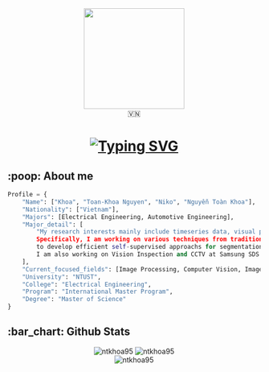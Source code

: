 <div id="header" align="center">
  <img src="https://media.giphy.com/media/j0HjChGV0J44KrrlGv/giphy.gif" width="200"/>
</div>
<!-- Social media -->
<div align="center">
    🇻🇳
</div>
<!-- https://media.giphy.com/media/gjrYDwbjnK8x36xZIO/giphy.gif -->
<!-- https://media.giphy.com/media/WSBeyxvC1jH496xQGA/giphy.gif -->
<!-- https://media.giphy.com/media/Xes8GCa4EGgve/giphy.gif -->
<!-- https://media.giphy.com/media/VEzvhUTdejvdsItmbD/giphy.gif -->
<!-- https://media.giphy.com/media/j0HjChGV0J44KrrlGv/giphy.gif -->
<!-- Hello World -->
<h1 align="center">
    <a href="https://git.io/typing-svg"><img src="https://readme-typing-svg.herokuapp.com?font=Fira+Code&size=24&pause=1000&center=true&vCenter=true&width=435&lines=Hey+there%2C+I'm+Niko+%F0%9F%91%8B" alt="Typing SVG" /></a>
</h1>

<!-- About me -->
<h2 align="left">:poop: About me</h2>

```Python
Profile = {
    "Name": ["Khoa", "Toan-Khoa Nguyen", "Niko", "Nguyễn Toàn Khoa"],
    "Nationality": ["Vietnam"],
    "Majors": [Electrical Engineering, Automotive Engineering],
    "Major_detail": [
        "My research interests mainly include timeseries data, visual perception, and image segmentation for autonomous driving. 
        Specifically, I am working on various techniques from traditional image processing to taking the advantages of deep learning methods 
        to develop efficient self-supervised approachs for segmentation using RGB-D data as inputs. 
        I am also working on Vision Inspection and CCTV at Samsung SDS."
    ],
    "Current_focused_fields": [Image Processing, Computer Vision, Image Segmentation, Anomaly Detection],
    "University": "NTUST",
    "College": "Electrical Engineering",
    "Program": "International Master Program",
    "Degree": "Master of Science"
}
```

<!-- Github Stats -->
<h2 align="left">
    :bar_chart: Github Stats
</h2>
<div align="center">
    <img src="https://github-readme-stats.vercel.app/api?username=ntkhoa95&theme=github_dark&show_icons=true&include_all_commits=true&count_private=true" alt="ntkhoa95">
    <img src="https://streak-stats.demolab.com?user=ntkhoa95&theme=github-dark-blue" alt="ntkhoa95">
</div>
<div align="center">
    <img src="https://github-readme-stats.vercel.app/api/top-langs/?username=ntkhoa95&layout=compact&include_all_commits=true&theme=github_dark&count_private=true" alt="ntkhoa95">
</div>
<br>
